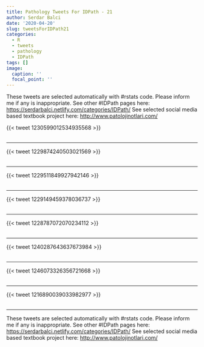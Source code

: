 ```yaml
---
title: Pathology Tweets For IDPath - 21
author: Serdar Balci
date: '2020-04-20'
slug: tweetsForIDPath21
categories:
  - R
  - tweets
  - pathology
  - IDPath
tags: []
image:
  caption: ''
  focal_point: ''
---
```



These tweets are selected automatically with #rstats code. Please inform me if any is inappropriate.
See other #IDPath pages here: https://serdarbalci.netlify.com/categories/IDPath/ 
See selected social media based textbook project here: http://www.patolojinotlari.com/

{{< tweet 1230599012534935568 >}}
<br>
<br>
<hr>
{{< tweet 1229874240503021569 >}}
<br>
<br>
<hr>
{{< tweet 1229511849927942146 >}}
<br>
<br>
<hr>
{{< tweet 1229149459378036737 >}}
<br>
<br>
<hr>
{{< tweet 1228787072070234112 >}}
<br>
<br>
<hr>
{{< tweet 1240287643637673984 >}}
<br>
<br>
<hr>
{{< tweet 1246073326356721668 >}}
<br>
<br>
<hr>
{{< tweet 1216890039033982977 >}}
<br>
<br>
<hr>


These tweets are selected automatically with #rstats code. Please inform me if any is inappropriate.
See other #IDPath pages here: https://serdarbalci.netlify.com/categories/IDPath/ 
See selected social media based textbook project here: http://www.patolojinotlari.com/
